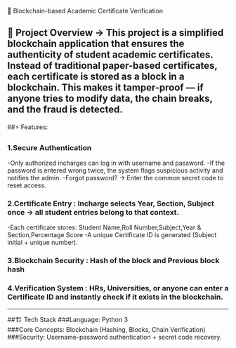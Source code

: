 🔗 Blockchain-based Academic Certificate Verification

 📌 Project Overview
        -> This project is a simplified blockchain application that ensures the authenticity of student academic certificates. Instead of traditional paper-based certificates, each certificate is stored as a block in a blockchain. This makes it tamper-proof — if anyone tries to modify data, the chain breaks, and the fraud is detected.
------------------------------------------
##⚡ Features:
### 1.Secure Authentication
-Only authorized incharges can log in with username and password.
-If the password is entered wrong twice, the system flags suspicious activity and notifies the admin.
-Forgot password? → Enter the common secret code to reset access.

### 2.Certificate Entry : Incharge selects Year, Section, Subject once → all student entries belong to that context.
-Each certificate stores: Student Name,Roll Number,Subject,Year & Section,Percentage Score
-A unique Certificate ID is generated (Subject initial + unique number).

### 3.Blockchain Security : Hash of the block and Previous block hash
### 4.Verification System : HRs, Universities, or anyone can enter a Certificate ID and instantly check if it exists in the blockchain.
------------------------------------------

##🏗️ Tech Stack
###Language: Python 3 <br>
###Core Concepts: Blockchain (Hashing, Blocks, Chain Verification) <br>
###Security: Username-password authentication + secret code recovery.
